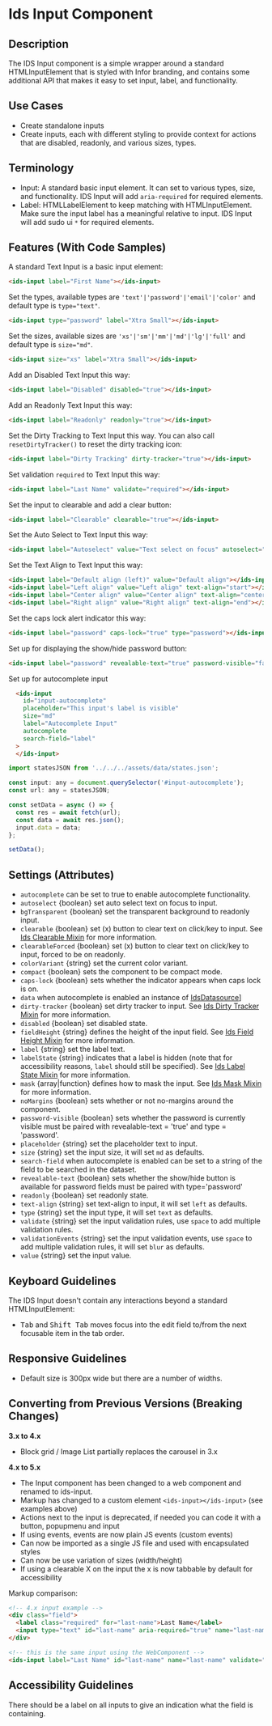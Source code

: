# Ids Input Component

## Description

The IDS Input component is a simple wrapper around a standard HTMLInputElement that is styled with Infor branding, and contains some additional API that makes it easy to set input, label, and functionality.

## Use Cases

- Create standalone inputs
- Create inputs, each with different styling to provide context for actions that are disabled, readonly, and various sizes, types.

## Terminology

- Input: A standard basic input element. It can set to various types, size, and functionality. IDS Input will add `aria-required` for required elements.
- Label: HTMLLabelElement to keep matching with HTMLInputElement. Make sure the input label has a meaningful relative to input. IDS Input will add sudo ui `*` for required elements.

## Features (With Code Samples)

A standard Text Input is a basic input element:

```html
<ids-input label="First Name"></ids-input>
```

Set the types, available types are `'text'|'password'|'email'|'color'` and default type is `type="text"`.

```html
<ids-input type="password" label="Xtra Small"></ids-input>
```

Set the sizes, available sizes are `'xs'|'sm'|'mm'|'md'|'lg'|'full'` and default type is `size="md"`.

```html
<ids-input size="xs" label="Xtra Small"></ids-input>
```

Add an Disabled Text Input this way:

```html
<ids-input label="Disabled" disabled="true"></ids-input>
```

Add an Readonly Text Input this way:

```html
<ids-input label="Readonly" readonly="true"></ids-input>
```

Set the Dirty Tracking to Text Input this way. You can also call `resetDirtyTracker()` to reset the dirty tracking icon:

```html
<ids-input label="Dirty Tracking" dirty-tracker="true"></ids-input>
```

Set validation `required` to Text Input this way:

```html
<ids-input label="Last Name" validate="required"></ids-input>
```

Set the input to clearable and add a clear button:

```html
<ids-input label="Clearable" clearable="true"></ids-input>
```

Set the Auto Select to Text Input this way:

```html
<ids-input label="Autoselect" value="Text select on focus" autoselect="true"></ids-input>
```

Set the Text Align to Text Input this way:

```html
<ids-input label="Default align (left)" value="Default align"></ids-input>
<ids-input label="Left align" value="Left align" text-align="start"></ids-input>
<ids-input label="Center align" value="Center align" text-align="center"></ids-input>
<ids-input label="Right align" value="Right align" text-align="end"></ids-input>
```

Set the caps lock alert indicator this way:

```html
<ids-input label="password" caps-lock="true" type="password"></ids-input>
```

Set up for displaying the show/hide password button:

```html
<ids-input label="password" revealable-text="true" password-visible="false" type="password"></ids-input>
```

Set up for autocomplete input

```html
  <ids-input
    id="input-autocomplete"
    placeholder="This input's label is visible"
    size="md"
    label="Autocomplete Input"
    autocomplete
    search-field="label"
  >
  </ids-input>
```

```js
import statesJSON from '../../../assets/data/states.json';

const input: any = document.querySelector('#input-autocomplete');
const url: any = statesJSON;

const setData = async () => {
  const res = await fetch(url);
  const data = await res.json();
  input.data = data;
};

setData();
```

## Settings (Attributes)

- `autocomplete` can be set to true to enable autocomplete functionality.
- `autoselect` {boolean} set auto select text on focus to input.
- `bgTransparent` {boolean} set the transparent background to readonly input.
- `clearable` {boolean} set (x) button to clear text on click/key to input. See [Ids Clearable Mixin](../../mixins/ids-clearable-mixin/README.md) for more information.
- `clearableForced` {boolean} set (x) button to clear text on click/key to input, forced to be on readonly.
- `colorVariant` {string} set the current color variant.
- `compact` {boolean} sets the component to be compact mode.
- `caps-lock` {boolean} sets whether the   indicator appears when caps lock is on.
- `data` when autocomplete is enabled an instance of [IdsDatasource](../../core/README.md)]
- `dirty-tracker` {boolean} set dirty tracker to input. See [Ids Dirty Tracker Mixin](../../mixins/ids-dirty-tracker-mixin/README.md) for more information.
- `disabled` {boolean} set disabled state.
- `fieldHeight` {string} defines the height of the input field. See [Ids Field Height Mixin](../../mixins/ids-field-height-mixin/README.md) for more information.
- `label` {string} set the label text.
- `labelState` {string} indicates that a label is hidden (note that for accessibility reasons, `label` should still be specified). See [Ids Label State Mixin](../../mixins/ids-label-state-mixin/README.md) for more information.
- `mask` {array|function} defines how to mask the input.  See [Ids Mask Mixin](../ids-mask/README.md) for more information.
- `noMargins` {boolean} sets whether or not no-margins around the component.
- `password-visible` {boolean} sets whether the password is currently visible must be paired with revealable-text = 'true' and type = 'password'.
- `placeholder` {string} set the placeholder text to input.
- `size` {string} set the input size, it will set `md` as defaults.
- `search-field` when autocomplete is enabled can be set to a string of the field to be searched in the dataset.
- `revealable-text` {boolean} sets whether the show/hide button is available for password fields must be paired with type='password'
- `readonly` {boolean} set readonly state.
- `text-align` {string} set text-align to input, it will set `left` as defaults.
- `type` {string} set the input type, it will set `text` as defaults.
- `validate` {string} set the input validation rules, use `space` to add multiple validation rules.
- `validationEvents` {string} set the input validation events, use `space` to add multiple validation rules, it will set `blur` as defaults.
- `value` {string} set the input value.

## Keyboard Guidelines

The IDS Input doesn't contain any interactions beyond a standard HTMLInputElement:

- <kbd>Tab</kbd> and <kbd>Shift Tab</kbd> moves focus into the edit field to/from the next focusable item in the tab order.

## Responsive Guidelines

- Default size is 300px wide but there are a number of widths.

## Converting from Previous Versions (Breaking Changes)

**3.x to 4.x**

- Block grid / Image List partially replaces the carousel in 3.x

**4.x to 5.x**

- The Input component has been changed to a web component and renamed to ids-input.
- Markup has changed to a custom element `<ids-input></ids-input>` (see examples above)
- Actions next to the input is deprecated, if needed you can code it with a button, popupmenu and input
- If using events, events are now plain JS events (custom events)
- Can now be imported as a single JS file and used with encapsulated styles
- Can now be use variation of sizes (width/height)
- If using a clearable X on the input the x is now tabbable by default for accessibility

Markup comparison:

```html
<!-- 4.x input example -->
<div class="field">
  <label class="required" for="last-name">Last Name</label>
  <input type="text" id="last-name" aria-required="true" name="last-name" data-validate="required"/>
</div>

<!-- this is the same input using the WebComponent -->
<ids-input label="Last Name" id="last-name" name="last-name" validate="required"></ids-input>
```

## Accessibility Guidelines

There should be a label on all inputs to give an indication what the field is containing.
